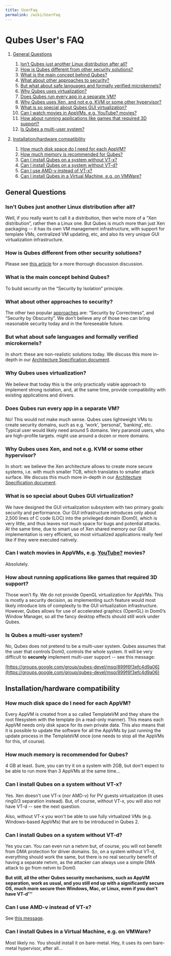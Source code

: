 ```yaml
---
title: UserFaq
permalink: /wiki/UserFaq
---
```


Qubes User's FAQ
================

1.  [General Questions](#GeneralQuestions)
    1.  [Isn’t Qubes just another Linux distribution after all?](#IsntQubesjustanotherLinuxdistributionafterall)
    2.  [How is Qubes different from other security solutions?](#HowisQubesdifferentfromothersecuritysolutions)
    3.  [What is the main concept behind Qubes?](#WhatisthemainconceptbehindQubes)
    4.  [What about other approaches to security?](#Whataboutotherapproachestosecurity)
    5.  [But what about safe languages and formally verified microkernels?](#Butwhataboutsafelanguagesandformallyverifiedmicrokernels)
    6.  [Why Qubes uses virtualization?](#WhyQubesusesvirtualization)
    7.  [Does Qubes run every app in a separate VM?](#DoesQubesruneveryappinaseparateVM)
    8.  [Why Qubes uses Xen, and not e.g. KVM or some other hypervisor?](#WhyQubesusesXenandnote.g.KVMorsomeotherhypervisor)
    9.  [What is so special about Qubes GUI virtualization?](#WhatissospecialaboutQubesGUIvirtualization)
    10. [Can I watch movies in AppVMs, e.g. YouTube? movies?](#CanIwatchmoviesinAppVMse.g.YouTubemovies)
    11. [How about running applications like games that required 3D support?](#Howaboutrunningapplicationslikegamesthatrequired3Dsupport)
    12. [Is Qubes a multi-user system?](#IsQubesamulti-usersystem)

2.  [Installation/hardware compatibility](#Installationhardwarecompatibility)
    1.  [How much disk space do I need for each AppVM?](#HowmuchdiskspacedoIneedforeachAppVM)
    2.  [How much memory is recommended for Qubes?](#HowmuchmemoryisrecommendedforQubes)
    3.  [Can I install Qubes on a system without VT-x?](#CanIinstallQubesonasystemwithoutVT-x)
    4.  [Can I install Qubes on a system without VT-d?](#CanIinstallQubesonasystemwithoutVT-d)
    5.  [Can I use AMD-v instead of VT-x?](#CanIuseAMD-vinsteadofVT-x)
    6.  [Can I install Qubes in a Virtual Machine, e.g. on VMWare?](#CanIinstallQubesinaVirtualMachinee.g.onVMWare)

General Questions
-----------------

### Isn’t Qubes just another Linux distribution after all?

Well, if you really want to call it a distribution, then we’re more of a “Xen distribution”, rather then a Linux one. But Qubes is much more than just Xen packaging -- it has its own VM management infrastructure, with support for template VMs, centralized VM updating, etc, and also its very unique GUI virtualization infrastructure.

### How is Qubes different from other security solutions?

Please see [​this article](http://theinvisiblethings.blogspot.com/2012/09/how-is-qubes-os-different-from.html) for a more thorough discussion discussion.

### What is the main concept behind Qubes?

To build security on the “Security by Isolation” principle.

### What about other approaches to security?

The other two popular [​approaches](http://theinvisiblethings.blogspot.com/2008/09/three-approaches-to-computer-security.html) are: “Security by Correctness”, and “Security by Obscurity”. We don’t believe any of those two can bring reasonable security today and in the foreseeable future.

### But what about safe languages and formally verified microkernels?

In short: these are non-realistic solutions today. We discuss this more in-depth in our [​Architecture Specification document](http://qubes-os.org/files/doc/arch-spec-0.3.pdf).

### Why Qubes uses virtualization?

We believe that today this is the only practically viable approach to implement strong isolation, and, at the same time, provide compatibility with existing applications and drivers.

### Does Qubes run every app in a separate VM?

No! This would not make much sense. Qubes uses lightweight VMs to create security domains, such as e.g. ‘work’, ‘personal’, ‘banking’, etc. Typical user would likely need around 5 domains. Very paranoid users, who are high-profile targets. might use around a dozen or more domains.

### Why Qubes uses Xen, and not e.g. KVM or some other hypervisor?

In short: we believe the Xen architecture allows to create more secure systems, i.e. with much smaller TCB, which translates to smaller attack surface. We discuss this much more in-depth in our [​Architecture Specification document](http://qubes-os.org/files/doc/arch-spec-0.3.pdf).

### What is so special about Qubes GUI virtualization?

We have designed the GUI virtualization subsystem with two primary goals: security and performance. Our GUI infrastructure introduces only about 2,500 lines of C code (LOC) into the privileged domain (Dom0), which is very little, and thus leaves not much space for bugs and potential attacks. At the same time, due to smart use of Xen shared memory our GUI implementation is very efficient, so most virtualized applications really feel like if they were executed natively.

### Can I watch movies in AppVMs, e.g. [YouTube?](/wiki/YouTube) movies?

Absolutely.

### How about running applications like games that required 3D support?

Those won’t fly. We do not provide OpenGL virtualization for AppVMs. This is mostly a security decision, as implementing such feature would most likely introduce lots of complexity to the GUI virtualization infrastructure. However, Qubes allows for use of accelerated graphics (OpenGL) in Dom0’s Window Manager, so all the fancy desktop effects should still work under Qubes.

### Is Qubes a multi-user system?

No, Qubes does not pretend to be a multi-user system. Qubes assumes that the user that controls Dom0, controls the whole system. It will be very difficult to **securely** implement multi-user support -- see this message:

[​https://groups.google.com/group/qubes-devel/msg/899f6f3efc4d9a06](https://groups.google.com/group/qubes-devel/msg/899f6f3efc4d9a06)

Installation/hardware compatibility
-----------------------------------

### How much disk space do I need for each AppVM?

Every AppVM is created from a so called TemplateVM and they share the root filesystem with the template (in a read-only manner). This means each AppVM needs only disk space for its own private data. This also means that it is possible to update the software for all the AppVMs by just running the update process in the TemplateVM once (one needs to stop all the AppVMs for this, of course).

### How much memory is recommended for Qubes?

4 GB at least. Sure, you can try it on a system with 2GB, but don't expect to be able to run more than 3 AppVMs at the same time...

### Can I install Qubes on a system without VT-x?

Yes. Xen doesn't use VT-x (nor AMD-v) for PV guests virtualization (it uses ring0/3 separation instead). But, of course, without VT-x, you will also not have VT-d -- see the next question.

Also, without VT-x you won't be able to use fully virtualized VMs (e.g. Windows-based AppVMs) that are to be introduced in Qubes 2.

### Can I install Qubes on a system without VT-d?

Yes you can. You can even run a netvm but, of course, you will not benefit from DMA protection for driver domains. So, on a system without VT-d, everything should work the same, but there is no real security benefit of having a separate netvm, as the attacker can always use a simple DMA attack to go from netvm to Dom0.

**But still, all the other Qubes security mechanisms, such as AppVM separation, work as usual, and you still end up with a significantly secure OS, much more secure then Windows, Mac, or Linux, even if you don't have VT-d'''**

### Can I use AMD-v instead of VT-x?

See [​this message](http://groups.google.com/group/qubes-devel/msg/6412170cfbcb4cc5).

### Can I install Qubes in a Virtual Machine, e.g. on VMWare?

Most likely no. You should install it on bare-metal. Hey, it uses its own bare-metal hypervisor, after all...
